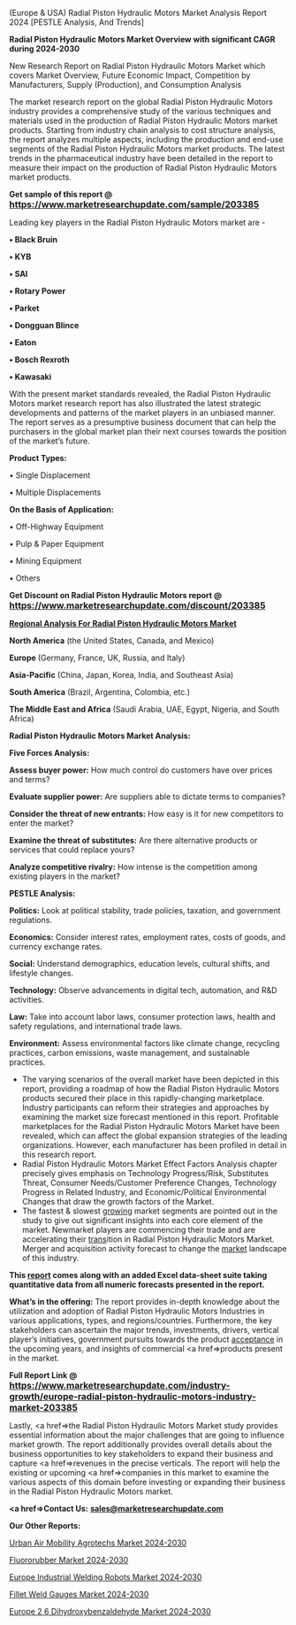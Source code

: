  (Europe & USA) Radial Piston Hydraulic Motors Market Analysis Report 2024 [PESTLE Analysis, And Trends]

<strong>Radial Piston Hydraulic Motors Market Overview with significant CAGR during 2024-2030</strong>

New Research Report on Radial Piston Hydraulic Motors Market which covers Market Overview, Future Economic Impact, Competition by Manufacturers, Supply (Production), and Consumption Analysis

The market research report on the global Radial Piston Hydraulic Motors industry provides a comprehensive study of the various techniques and materials used in the production of Radial Piston Hydraulic Motors market products. Starting from industry chain analysis to cost structure analysis, the report analyzes multiple aspects, including the production and end-use segments of the Radial Piston Hydraulic Motors market products. The latest trends in the pharmaceutical industry have been detailed in the report to measure their impact on the production of Radial Piston Hydraulic Motors market products.

<strong>Get sample of this report @ <a href=https://www.marketresearchupdate.com/sample/203385><font size=3 color=#0000ff>https://www.marketresearchupdate.com/sample/203385</font></a></strong>

Leading key players in the Radial Piston Hydraulic Motors market are -

<strong>• Black Bruin

• KYB

• SAI

• Rotary Power

• Parket

• Dongguan Blince

• Eaton

• Bosch Rexroth

• Kawasaki</strong>

With the present market standards revealed, the Radial Piston Hydraulic Motors market research report has also illustrated the latest strategic developments and patterns of the market players in an unbiased manner. The report serves as a presumptive business document that can help the purchasers in the global market plan their next courses towards the position of the market’s future.

<strong>Product Types:</strong>

• Single Displacement

• Multiple Displacements

<strong>On the Basis of Application:</strong>

• Off-Highway Equipment

• Pulp & Paper Equipment

• Mining Equipment

• Others

<strong>Get Discount on Radial Piston Hydraulic Motors report @ <a href=https://www.marketresearchupdate.com/discount/203385><font size=3 color=#0000ff>https://www.marketresearchupdate.com/discount/203385</font></a></strong>

<strong><u><b>Regional Analysis For Radial Piston Hydraulic Motors Market</b></u></strong>

<strong><b>North America</b></strong> (the United States, Canada, and Mexico)

<strong><b>Europe </b></strong>(Germany, France, UK, Russia, and Italy)

<strong><b>Asia-Pacific</b></strong> (China, Japan, Korea, India, and Southeast Asia)

<strong><b>South America</b></strong> (Brazil, Argentina, Colombia, etc.)

<strong><b>The Middle East and Africa</b></strong> (Saudi Arabia, UAE, Egypt, Nigeria, and South Africa)

<strong>Radial Piston Hydraulic Motors Market Analysis:</strong>

<strong>Five Forces Analysis:</strong>

<strong>Assess buyer power:</strong> How much control do customers have over prices and terms?

<strong>Evaluate supplier power:</strong> Are suppliers able to dictate terms to companies?

<strong>Consider the threat of new entrants:</strong> How easy is it for new competitors to enter the market?

<strong>Examine the threat of substitutes:</strong> Are there alternative products or services that could replace yours?

<strong>Analyze competitive rivalry:</strong> How intense is the competition among existing players in the market?

<strong>PESTLE Analysis:</strong>

<strong>Politics:</strong> Look at political stability, trade policies, taxation, and government regulations.

<strong>Economics:</strong> Consider interest rates, employment rates, costs of goods, and currency exchange rates.

<strong>Social:</strong> Understand demographics, education levels, cultural shifts, and lifestyle changes.

<strong>Technology:</strong> Observe advancements in digital tech, automation, and R&D activities.

<strong>Law:</strong> Take into account labor laws, consumer protection laws, health and safety regulations, and international trade laws.

<strong>Environment:</strong> Assess environmental factors like climate change, recycling practices, carbon emissions, waste management, and sustainable practices.

<ul>
  <li>The varying scenarios of the overall market have been depicted in this report, providing a roadmap of how the Radial Piston Hydraulic Motors products secured their place in this rapidly-changing marketplace. Industry participants can reform their strategies and approaches by examining the market size forecast mentioned in this report. Profitable marketplaces for the Radial Piston Hydraulic Motors Market have been revealed, which can affect the global expansion strategies of the leading organizations. However, each manufacturer has been profiled in detail in this research report.</li>
  <li>Radial Piston Hydraulic Motors Market Effect Factors Analysis chapter precisely gives emphasis on Technology Progress/Risk, Substitutes Threat, Consumer Needs/Customer Preference Changes, Technology Progress in Related Industry, and Economic/Political Environmental Changes that draw the growth factors of the Market.</li>
  <li>The fastest &amp; slowest <a href=ASDF991299>growing</a> market segments are pointed out in the study to give out significant insights into each core element of the market. Newmarket players are commencing their trade and are accelerating their <a href=>trans</a>ition in Radial Piston Hydraulic Motors Market. Merger and acquisition activity forecast to change the <a href=>market</a> landscape of this industry.</li>
</ul>
<strong>This <a href=>report</a> comes along with an added Excel data-sheet suite taking quantitative data from all numeric forecasts presented in the report.</strong>

<strong>What’s in the offering:</strong> The report provides in-depth knowledge about the utilization and adoption of Radial Piston Hydraulic Motors Industries in various applications, types, and regions/countries. Furthermore, the key stakeholders can ascertain the major trends, investments, drivers, vertical player’s initiatives, government pursuits towards the product <a href=ASDF881288>acceptance</a> in the upcoming years, and insights of commercial <a href=>products</a> present in the market.

<strong>Full Report Link @ <a href=https://www.marketresearchupdate.com/industry-growth/europe-radial-piston-hydraulic-motors-industry-market-203385><font size=3 color=#0000ff>https://www.marketresearchupdate.com/industry-growth/europe-radial-piston-hydraulic-motors-industry-market-203385</font></a></strong>

Lastly, <a href=>the</a> Radial Piston Hydraulic Motors Market study provides essential information about the major challenges that are going to influence market growth. The report additionally provides overall details about the business opportunities to key stakeholders to expand their business and capture <a href=>revenues</a> in the precise verticals. The report will help the existing or upcoming <a href=>companies</a> in this market to examine the various aspects of this domain before investing or expanding their business in the Radial Piston Hydraulic Motors market.

<strong><a href=><strong>Contact Us:</strong></a></strong>
<strong>sales@marketresearchupdate.com</strong>

<strong>Our Other Reports:</strong>

<a href=https://www.linkedin.com/pulse/urban-air-mobility-agrotechs-market-current-business>Urban Air Mobility Agrotechs Market 2024-2030</a>

<a href=https://www.linkedin.com/pulse/fluororubber-market-outlooks-2023-size-players>Fluororubber Market 2024-2030</a>

<a href=https://www.linkedin.com/pulse/europe-industrial-welding-robots-market-growth>Europe Industrial Welding Robots Market 2024-2030</a>

<a href=https://www.linkedin.com/pulse/fillet-weld-gauges-marketstatistics-covid-19-guvgf/>Fillet Weld Gauges Market 2024-2030</a>

<a href=https://www.linkedin.com/pulse/europe-2-6-dihydroxybenzaldehyde-market-research-report-8gx9f/>Europe 2 6 Dihydroxybenzaldehyde Market 2024-2030</a>
